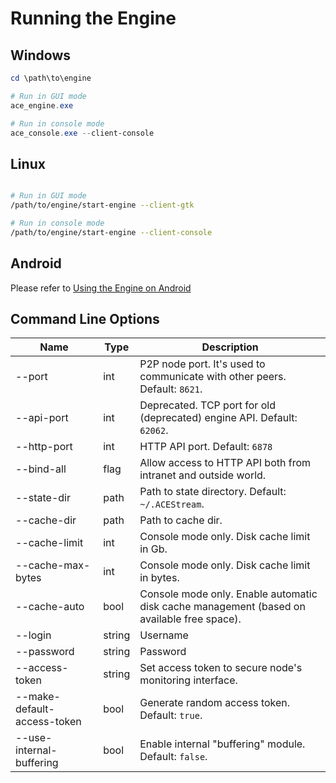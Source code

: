 # Running the Engine

## Windows

```powershell
cd \path\to\engine

# Run in GUI mode
ace_engine.exe

# Run in console mode
ace_console.exe --client-console
```

## Linux

```bash

# Run in GUI mode
/path/to/engine/start-engine --client-gtk

# Run in console mode
/path/to/engine/start-engine --client-console
```


## Android

Please refer to [Using the Engine on Android][1]


## Command Line Options

| Name                        | Type   | Description |
| --------------------------- | ------ | --- |
| --port                      | int    | P2P node port. It's used to communicate with other peers. Default: `8621`. |
| --api-port                  | int    | Deprecated. TCP port for old (deprecated) engine API. Default: `62062`.  |
| --http-port                 | int    | HTTP API port. Default: `6878` |
| --bind-all                  | flag   | Allow access to HTTP API both from intranet and outside world. |
| --state-dir                 | path   | Path to state directory. Default: `~/.ACEStream`. |
| --cache-dir                 | path   | Path to cache dir. |
| --cache-limit               | int    | Console mode only. Disk cache limit in Gb. |
| --cache-max-bytes           | int    | Console mode only. Disk cache limit in bytes. |
| --cache-auto                | bool   | Console mode only. Enable automatic disk cache management (based on available free space). |
| --login                     | string | Username |
| --password                  | string | Password |
| --access-token              | string | Set access token to secure node's monitoring interface. |
| --make-default-access-token | bool   | Generate random access token. Default: `true`. |
| --use-internal-buffering    | bool   | Enable internal "buffering" module. Default: `false`. |


<!--
TODO:

--client-console
--client-wx
--client-gtk
--stream-source-node
--stream-support-node
--create-hls-transport

--log-stdout
--log-stderr
--log-stdout-level
--log-stderr-level
--log-file
--log-file-mode
--log-max-size
--log-backup-count
--log-modules
--log-debug

--allow-user-config
'--user-agent

--max-connections
--max-peers
--max-peers-limit
--max-upload-slots
--min-upload-slots

--fix-upload-slots
--fix-upload-slots-interval
--wanted-slots-factor
--startup-slots-factor

--startup-upload-slots
--startup-max-peers

--slots-manager-use-cpu-limit
--slots-manager-cpu-low-limit
--slots-manager-cpu-high-limit
--slots-manager-cpu-low-limit-per-core
--slots-manager-cpu-high-limit-per-core
--slots-manager-min-slots

--live-cache-type
--live-disk-cache-size
--live-mem-cache-size
--live-cache-auto-size
--live-cache-auto-size-reserve
--live-cache-max-memory-percent
--delete-pieces-before-playback
--delete-pieces-before-playback-max-iterations
--delete-chunks-before-playback
--delete-chunks-before-playback-max-iterations
--live-buffer-time
--live-max-buffer-time
--live-adjust-buffer-time

--vod-cache-type

--disk-cache-limit
--memory-cache-limit

# live output
--live-disable-multiple-read-threads
--live-stop-main-read-thread

--upnp-enabled
--stats-report-interval
--stats-report-peers
--service-access-token
--service-remote-access
--service-remote-allow-cors
--sync-regular-interval
--sync-error-interval
--disk-cache-cleanup-interval-active
--disk-cache-cleanup-interval-inactive

# special node settings
--private-node
--upload-to
--download-from
--monitor-node-ip
--ip-filter-config
-->


[1]: using-engine-on-android.md